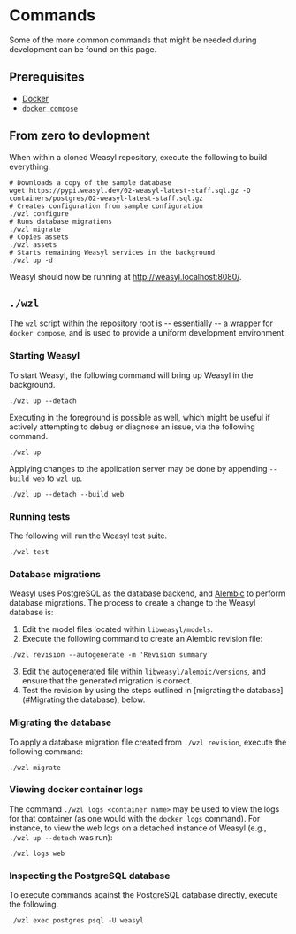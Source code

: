 Commands
======================

Some of the more common commands that might be needed during development can be found on this page.


## Prerequisites
- [Docker](https://docs.docker.com/engine/install/)
- [`docker compose`](https://docs.docker.com/compose/install/)


## From zero to devlopment
When within a cloned Weasyl repository, execute the following to build everything.

```shell
# Downloads a copy of the sample database
wget https://pypi.weasyl.dev/02-weasyl-latest-staff.sql.gz -O containers/postgres/02-weasyl-latest-staff.sql.gz
# Creates configuration from sample configuration
./wzl configure
# Runs database migrations
./wzl migrate
# Copies assets
./wzl assets
# Starts remaining Weasyl services in the background
./wzl up -d
```

Weasyl should now be running at http://weasyl.localhost:8080/.


## `./wzl`

The `wzl` script within the repository root is -- essentially -- a wrapper for `docker compose`, and is used to provide a uniform development environment.


### Starting Weasyl
To start Weasyl, the following command will bring up Weasyl in the background.
```shell
./wzl up --detach
```

Executing in the foreground is possible as well, which might be useful if actively attempting to debug or diagnose an issue, via the following command.
```shell
./wzl up
```

Applying changes to the application server may be done by appending `--build web` to `wzl up`.
```shell
./wzl up --detach --build web
```


### Running tests
The following will run the Weasyl test suite.
```shell
./wzl test
```


### Database migrations
Weasyl uses PostgreSQL as the database backend, and [Alembic](https://alembic.sqlalchemy.org/en/latest/) to perform database migrations. The process to create a change to the Weasyl database is:
1. Edit the model files located within `libweasyl/models`.
2. Execute the following command to create an Alembic revision file:
```shell
./wzl revision --autogenerate -m 'Revision summary'
```
3. Edit the autogenerated file within `libweasyl/alembic/versions`, and ensure that the generated migration is correct.
4. Test the revision by using the steps outlined in [migrating the database](#Migrating the database), below.


### Migrating the database
To apply a database migration file created from `./wzl revision`, execute the following command:
```shell
./wzl migrate
```

### Viewing docker container logs
The command `./wzl logs <container name>` may be used to view the logs for that container (as one would with the `docker logs` command). For instance, to view the web logs on a detached instance of Weasyl (e.g., `./wzl up --detach` was run):
```shell
./wzl logs web
```

### Inspecting the PostgreSQL database
To execute commands against the PostgreSQL database directly, execute the following.
```shell
./wzl exec postgres psql -U weasyl
```
